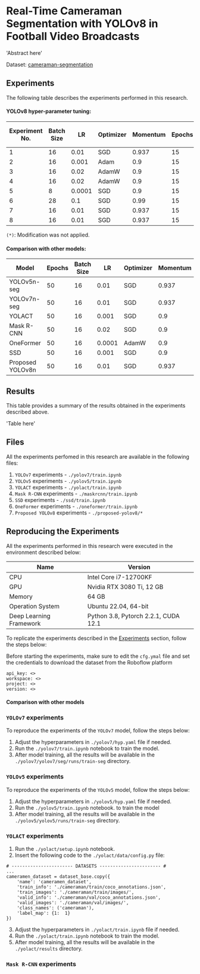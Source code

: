# Real-Time Cameraman Segmentation with YOLOv8 in Football Video Broadcasts

'Abstract here'

Dataset: [cameraman-segmentation](https://universe.roboflow.com/cv-wc4ti/cameraman-segmentation/)

## Experiments

The following table describes the experiments performed in this research.

#### YOLOv8 hyper-parameter tuning:

| Experiment No. | Batch Size | LR     | Optimizer | Momentum | Epochs | Model | Backbone Frozen Layers |
| -------------- | ---------- | ------ | --------- | -------- | ------ | ----- | ---------------------- |
| 1              | 16         | 0.01   | SGD       | 0.937    | 15     | nano  | N/A\*                  |
| 2              | 16         | 0.001  | Adam      | 0.9      | 15     | nano  | N/A\*                  |
| 3              | 16         | 0.02   | AdamW     | 0.9      | 15     | nano  | N/A\*                  |
| 4              | 16         | 0.02   | AdamW     | 0.9      | 15     | small | N/A\*                  |
| 5              | 8          | 0.0001 | SGD       | 0.9      | 15     | nano  | N/A\*                  |
| 6              | 28         | 0.1    | SGD       | 0.99     | 15     | nano  | N/A\*                  |
| 7              | 16         | 0.01   | SGD       | 0.937    | 15     | nano  | 15                     |
| 8              | 16         | 0.01   | SGD       | 0.937    | 15     | nano  | 20                     |

`(*)`: Modification was not applied.

#### Comparison with other models:

| Model            | Epochs | Batch Size | LR     | Optimizer | Momentum |
| ---------------- | ------ | ---------- | ------ | --------- | -------- |
| YOLOv5n-seg      | 50     | 16         | 0.01   | SGD       | 0.937    |
| YOLOv7n-seg      | 50     | 16         | 0.01   | SGD       | 0.937    |
| YOLACT           | 50     | 16         | 0.001  | SGD       | 0.9      |
| Mask R-CNN       | 50     | 16         | 0.02   | SGD       | 0.9      |
| OneFormer        | 50     | 16         | 0.0001 | AdamW     | 0.9      |
| SSD              | 50     | 16         | 0.001  | SGD       | 0.9      |
| Proposed YOLOv8n | 50     | 16         | 0.01   | SGD       | 0.937    |

## Results

This table provides a summary of the results obtained in the experiments described above.

'Table here'

## Files

All the experiments perfomed in this research are available in the following files:

1. `YOLOv7` experiments - `./yolov7/train.ipynb`
2. `YOLOv5` experiments - `./yolov5/train.ipynb`
3. `YOLACT` experiments - `./yolact/train.ipynb`
4. `Mask R-CNN` experiments - `./maskrcnn/train.ipynb`
5. `SSD` experiments - `./ssd/train.ipynb`
6. `OneFormer` experiments - `./oneformer/train.ipynb`
7. `Proposed YOLOv8` experiments - `./proposed-yolov8/*`

## Reproducing the Experiments

All the experiments performed in this research were executed in the environment described below:

| Name                    | Version                              |
| ----------------------- | ------------------------------------ |
| CPU                     | Intel Core i7-12700KF                |
| GPU                     | Nvidia RTX 3080 Ti, 12 GB            |
| Memory                  | 64 GB                                |
| Operation System        | Ubuntu 22.04, 64-bit                 |
| Deep Learning Framework | Python 3.8, Pytorch 2.2.1, CUDA 12.1 |

To replicate the experiments described in the [Experiments](#experiments) section, follow the steps below:

Before starting the experiments, make sure to edit the `cfg.ymal` file and set the credentials to download the dataset from the Roboflow platform

```
api_key: <>
workspace: <>
project: <>
version: <>
```

#### Comparison with other models

### `YOLOv7` experiments

To reproduce the experiments of the `YOLOv7` model, follow the steps below:

1. Adjust the hyperparameters in `./yolov7/hyp.yaml` file if needed.
2. Run the `./yolov7/train.ipynb` notebook to train the model.
3. After model training, all the results will be available in the `./yolov7/yolov7/seg/runs/train-seg` directory.

### `YOLOv5` experiments

To reproduce the experiments of the `YOLOv5` model, follow the steps below:

1. Adjust the hyperparameters in `./yolov5/hyp.yaml` file if needed.
2. Run the `./yolov5/train.ipynb` notebook. to train the model
3. After model training, all the results will be available in the `./yolov5/yolov5/runs/train-seg` directory.

### `YOLACT` experiments

1. Run the `./yolact/setup.ipynb` notebook.
2. Insert the following code to the `./yolact/data/config.py` file:

```
# ----------------------- DATASETS ----------------------- #
...
cameramen_dataset = dataset_base.copy({
    'name': 'cameramen_dataset',
    'train_info': './cameraman/train/coco_annotations.json',
    'train_images': './cameraman/train/images/',
    'valid_info': './cameraman/val/coco_annotations.json',
    'valid_images': './cameraman/val/images/',
    'class_names': ('cameraman'),
    'label_map': {1:  1}
})
```

3. Adjust the hyperparameters in `./yolact/train.ipynb` file if needed.
4. Run the `./yolact/train.ipynb` notebook to train the model.
5. After model training, all the results will be available in the `./yolact/results` directory.

### `Mask R-CNN` experiments

